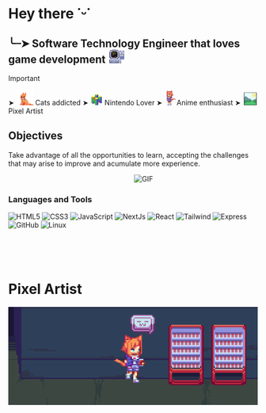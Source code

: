 # Hey there ˙ᵕ˙

## ╰┈➤ Software Technology Engineer that loves game development <img src="no3.png" width="35"/> 

> [!IMPORTANT]
>  ➤  <img src="no5.png" width="35"/> Cats addicted 
>  ➤  <img src="no4.png" width="25"/> Nintendo Lover 
>  ➤  <img  src="no2.png" width="25"/>Anime enthusiast
>  ➤ <img  src="no6.png" width="30"/>Pixel Artist 

## Objectives
Take advantage of all the opportunities to learn, accepting the challenges that may arise to improve and acumulate more experience.

<img align="right" alt="GIF" src="https://dkrn4sk0rn31v.cloudfront.net/2018/05/29070459/pixelart-octocat.gif" width="250"/>
<br />

### Languages and Tools 

![HTML5](https://img.shields.io/badge/-%7C%20HTML5-%23E44D27?style=flat-square&logo=html5&logoColor=ffffff)
![CSS3](https://img.shields.io/badge/-%7C%20CSS3-%231572B6?style=flat-square&logo=css3)
![JavaScript](https://img.shields.io/badge/-%7C%20JavaScript-FF9900?style=flat-square&logo=javascript&logoColor=ffffff)
![NextJs](https://img.shields.io/badge/-%7C%20NextJs-00ccff?style=flat-square&logo=nextdotjs&logoColor=ffffff)
![React](https://img.shields.io/badge/-%7C%20React-3d3d3d?style=flat-square&logo=react&logoColor=ffffff)
![Tailwind](https://img.shields.io/badge/-%7C%20Tailwind-06B6D4?style=flat-square&logo=tailwindcss&logoColor=ffffff)
![Express](https://img.shields.io/badge/-%7C%20Express-181717?style=flat-square&logo=express&logoColor=ffffff)
![GitHub](https://img.shields.io/badge/-%7C%20GitHub-181717?style=flat-square&logo=github)
![Linux](https://img.shields.io/badge/-%7C%20Linux-A100FF?style=flat-square&logo=linux&logoColor=ffffff)



<br/><br/><br/>

# Pixel Artist
<img align="right" src="twh3.png" width="1000"/>

